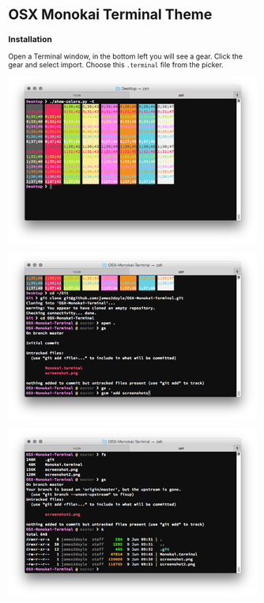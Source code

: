 # OSX Monokai Terminal Theme

### Installation

Open a Terminal window, in the bottom left you will see a gear. Click the gear and select import. Choose this `.terminal` file from the picker.

![screenshot 1](https://raw.githubusercontent.com/james2doyle/OSX-Monokai-Terminal/master/screenshot.png)

![screenshot 2](https://raw.githubusercontent.com/james2doyle/OSX-Monokai-Terminal/master/screenshot2.png)

![screenshot 3](https://raw.githubusercontent.com/james2doyle/OSX-Monokai-Terminal/master/screenshot3.png)